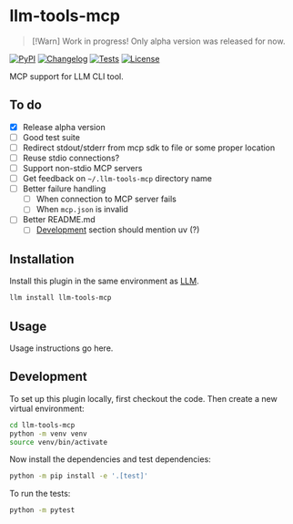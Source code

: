 # llm-tools-mcp

> [!Warn]
> Work in progress!
> Only alpha version was released for now.

[![PyPI](https://img.shields.io/pypi/v/llm-mcp.svg)](https://pypi.org/project/llm-mcp/)
[![Changelog](https://img.shields.io/github/v/release/myhau/llm-mcp?include_prereleases&label=changelog)](https://github.com/VirtusLab/llm-mcp/releases)
[![Tests](https://github.com/myhau/llm-mcp/actions/workflows/test.yml/badge.svg)](https://github.com/VirtusLab/llm-mcp/actions/workflows/test.yml)
[![License](https://img.shields.io/badge/license-Apache%202.0-blue.svg)](https://github.com/VirtusLab/llm-mcp/blob/main/LICENSE)

MCP support for LLM CLI tool.


## To do

- [x] Release alpha version
- [ ] Good test suite
- [ ] Redirect stdout/stderr from mcp sdk to file or some proper location
- [ ] Reuse stdio connections?
- [ ] Support non-stdio MCP servers
- [ ] Get feedback on `~/.llm-tools-mcp` directory name
- [ ] Better failure handling
    - [ ] When connection to MCP server fails
    - [ ] When `mcp.json` is invalid
- [ ] Better README.md
    - [ ] [Development](#development) section should mention uv (?)

## Installation

Install this plugin in the same environment as [LLM](https://llm.datasette.io/).
```bash
llm install llm-tools-mcp
```
## Usage

Usage instructions go here.

## Development

To set up this plugin locally, first checkout the code. Then create a new virtual environment:
```bash
cd llm-tools-mcp
python -m venv venv
source venv/bin/activate
```
Now install the dependencies and test dependencies:
```bash
python -m pip install -e '.[test]'
```
To run the tests:
```bash
python -m pytest
```
